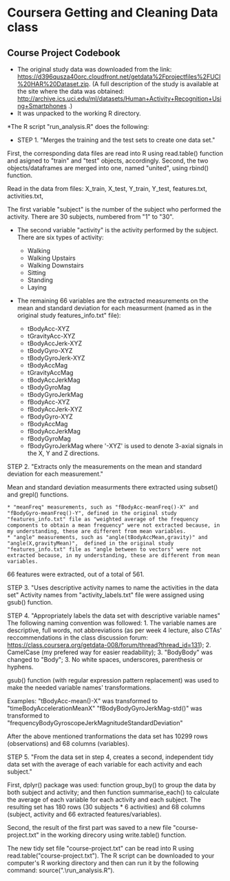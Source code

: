 # Coursera Getting and Cleaning Data class

## Course Project Codebook



* The original study data was downloaded from the link: https://d396qusza40orc.cloudfront.net/getdata%2Fprojectfiles%2FUCI%20HAR%20Dataset.zip. (A full description of the study is available at the site where the data was obtained: http://archive.ics.uci.edu/ml/datasets/Human+Activity+Recognition+Using+Smartphones .)
* It was unpacked to the working R directory.

*The R script "run_analysis.R" does the following:

* STEP 1. "Merges the training and the test sets to create one data set."

First, the corresponding data files are read into R using read.table() function and asigned to "train" and "test" objects, accordingly.
Second, the two objects/dataframes are merged into one, named "united", using rbind() function.


Read in the data from files: X_train, X_test, Y_train, Y_test, features.txt, activities.txt, 

The first variable "subject" is the number of the subject who performed the activity. There are 30 subjects, numbered from "1" to "30".
* The second variable "activity" is the activity performed by the subject. There are six types of activity:  
	* Walking
	* Walking Upstairs
	* Walking Downstairs
	* Sitting
	* Standing
	* Laying

* The remaining 66 variables are the extracted measurements on the mean and standard deviation for each measurment (named as in the original study features_info.txt" file): 
	* tBodyAcc-XYZ
	* tGravityAcc-XYZ
	* tBodyAccJerk-XYZ
	* tBodyGyro-XYZ
	* tBodyGyroJerk-XYZ
	* tBodyAccMag
	* tGravityAccMag
	* tBodyAccJerkMag
	* tBodyGyroMag
	* tBodyGyroJerkMag
	* fBodyAcc-XYZ
	* fBodyAccJerk-XYZ
	* fBodyGyro-XYZ
	* fBodyAccMag
	* fBodyAccJerkMag
	* fBodyGyroMag
	* fBodyGyroJerkMag
where '-XYZ' is used to denote 3-axial signals in the X, Y and Z directions.




STEP 2. "Extracts only the measurements on the mean and standard deviation for each measurement."

Mean and standard deviation measurments there extracted using subset() and grepl() functions.

	* "meanFreq" measurements, such as "fBodyAcc-meanFreq()-X" and "fBodyGyro-meanFreq()-Y", defined in the original study "features_info.txt" file as "weighted average of the frequency components to obtain a mean frequency" were not extracted because, in my understanding, these are different from mean variables.
	* "angle" measurements, such as "angle(tBodyAccMean,gravity)" and "angle(X,gravityMean)",  defined in the original study "features_info.txt" file as "angle between to vectors" were not extracted because, in my understanding, these are different from mean variables.

66 features were extracted, out of a total of 561.


STEP 3. "Uses descriptive activity names to name the activities in the data set" 
Activity names from "activity_labels.txt" file were assigned using gsub() function.


STEP 4. "Appropriately labels the data set with descriptive variable names" 
The following naming convention was followed:
	1. The variable names are descriptive, full words, not abbreviations (as per week 4 lecture, also CTAs' reccommendations in the class discussion forum: https://class.coursera.org/getdata-008/forum/thread?thread_id=131);
	2. CamelCase (my prefered way for easier readability);
	3. "BodyBody" was changed to "Body";
	3. No white spaces, underscores, parenthesis or hyphens.

gsub() function (with regular expression pattern replacement) was used to make the needed variable names' transformations.

Examples:
"tBodyAcc-mean()-X" was transformed to "timeBodyAccelerationMeanX"
"fBodyBodyGyroJerkMag-std()" was transformed to "frequencyBodyGyroscopeJerkMagnitudeStandardDeviation"


After the above mentioned tranformations the data set has 10299 rows (observations) and 68 columns (variables).

STEP 5. "From the data set in step 4, creates a second, independent tidy data set with the average of each variable for each activity and each subject."

First, dplyr() package was used: function group_by() to group the data by both subject and activity; and then function summarise_each() to calculate the average of each variable for each activity and each subject.
The resulting set has 180 rows (30 subjects * 6 activities) and 68 columns (subject, activity and 66 extracted features/variables).

Second, the result of the first part was saved to a new file "course-project.txt" in the working direcory using write.table() function.


The new tidy set file "course-project.txt" can be read into R using read.table("course-project.txt").
The R script can be downloaded to your computer's R working directory and then can run it by the following command: source(".\\run_analysis.R").
